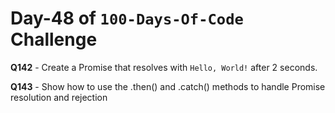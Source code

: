 # Day-48 of `100-Days-Of-Code` Challenge

**Q142** - Create a Promise that resolves with `Hello, World!` after 2 seconds.

**Q143** - Show how to use the .then() and .catch() methods to handle Promise resolution and rejection
 

 

 



 
 





 
 
 

 

 

 

 





 
 

 


 


 

 
 
 


 